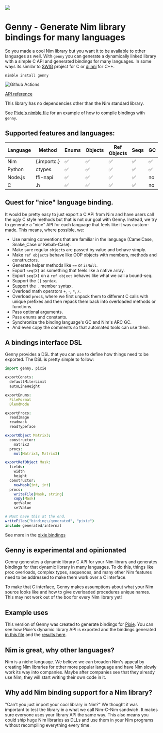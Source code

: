 <img src="docs/gennyBanner.png">

# Genny - Generate Nim library bindings for many languages

So you made a cool Nim library but you want it to be available to other languages as well. With `genny` you can generate a dynamically linked library with a simple C API and generated bindings for many languages. In some ways its similar to [SWIG](http://www.swig.org/) project for C or [djinni](https://github.com/dropbox/djinni) for C++.


`nimble install genny`

![Github Actions](https://github.com/treeform/genny/workflows/Github%20Actions/badge.svg)

[API reference](https://treeform.github.io/genny)

This library has no dependencies other than the Nim standard library.


See [Pixie's nimble file](https://github.com/treeform/pixie/blob/master/pixie.nimble#L16) for an example of how to compile bindings with `genny`.

## Supported features and languages:

Language      | Method        | Enums  | Objects | Ref Objects | Seqs   | GC |
------------- | ------------- | ------ | ------- | ----------- | ------ | -- |
Nim           | {.importc.}   | ✅     | ✅     | ✅          | ✅    | ✅ |
Python        | ctypes        | ✅     | ✅     | ✅          | ✅    | ✅ |
Node.js       | ffi-napi      | ✅     | ✅     | ✅          | ✅    | no |
C             | .h            | ✅     | ✅     | ✅          | ✅    | no |

## Quest for "nice" language binding.

It would be pretty easy to just export a C API from Nim and have users call the ugly C style methods but that is not our goal with Genny. Instead, we try to generate a "nice" API for each language that feels like it was custom-made. This means, where possible, we:

* Use naming conventions that are familiar in the language (CamelCase, Snake_Case or Kebab-Case).
* Make sure regular `object`s are passed by value and behave simply.
* Make `ref object`s behave like OOP objects with members, methods and constructors.
* Generate helper methods like `==` or `isNull`.
* Export `seq[X]` as something that feels like a native array.
* Export `seq[X]` on a `ref object` behaves like what we call a bound-seq.
* Support the `[]` syntax.
* Support the `.` member syntax.
* Overload math operators `+`, `-`, `*`, `/`.
* Overload `proc`s, where we first unpack them to different C calls with unique prefixes and then repack them back into overloaded methods or functions.
* Pass optional arguments.
* Pass enums and constants.
* Synchronize the binding language's GC and Nim's ARC GC.
* And even copy the comments so that automated tools can use them.

## A bindings interface DSL

Genny provides a DSL that you can use to define how things need to be exported. The DSL is pretty simple to follow:

```nim
import genny, pixie

exportConsts:
  defaultMiterLimit
  autoLineHeight

exportEnums:
  FileFormat
  BlendMode

exportProcs:
  readImage
  readmask
  readTypeface

exportObject Matrix3:
  constructor:
    matrix3
  procs:
    mul(Matrix3, Matrix3)

exportRefObject Mask:
  fields:
    width
    height
  constructor:
    newMask(int, int)
  procs:
    writeFile(Mask, string)
    copy(Mask)
    getValue
    setValue

# Must have this at the end.
writeFiles("bindings/generated", "pixie")
include generated/internal
```

See more in the [pixie bindings](https://github.com/treeform/pixie/blob/master/bindings/bindings.nim)

## Genny is experimental and opinionated

Genny generates a dynamic library C API for your Nim library and generates bindings for that dynamic library in many languages. To do this, things like proc overloads, complex types, sequences, and many other Nim features need to be addressed to make them work over a C interface.

To make that C interface, Genny makes assumptions about what your Nim source looks like and how to give overloaded procedures unique names. This may not work out of the box for every Nim library yet!

## Example uses

This version of Genny was created to generate bindings for [Pixie](https://github.com/treeform/pixie). You can see how Pixie's dynamic library API is exported and the bindings generated [in this file](https://github.com/treeform/pixie/blob/master/bindings/bindings.nim) and the [results here](https://github.com/treeform/pixie-python).

## Nim is great, why other languages?

Nim is a niche language. We believe we can broaden Nim's appeal by creating Nim libraries for other more popular language and have Nim slowly work its way into companies. Maybe after companies see that they already use Nim, they will start writing their own code in it.

## Why add Nim binding support for a Nim library?

"Can't you just import your cool library in Nim?" We thought it was important to test the library in a what we call Nim-C-Nim sandwich. It makes sure everyone uses your library API the same way. This also means you could ship huge Nim libraries as DLLs and use them in your Nim programs without recompiling everything every time.
